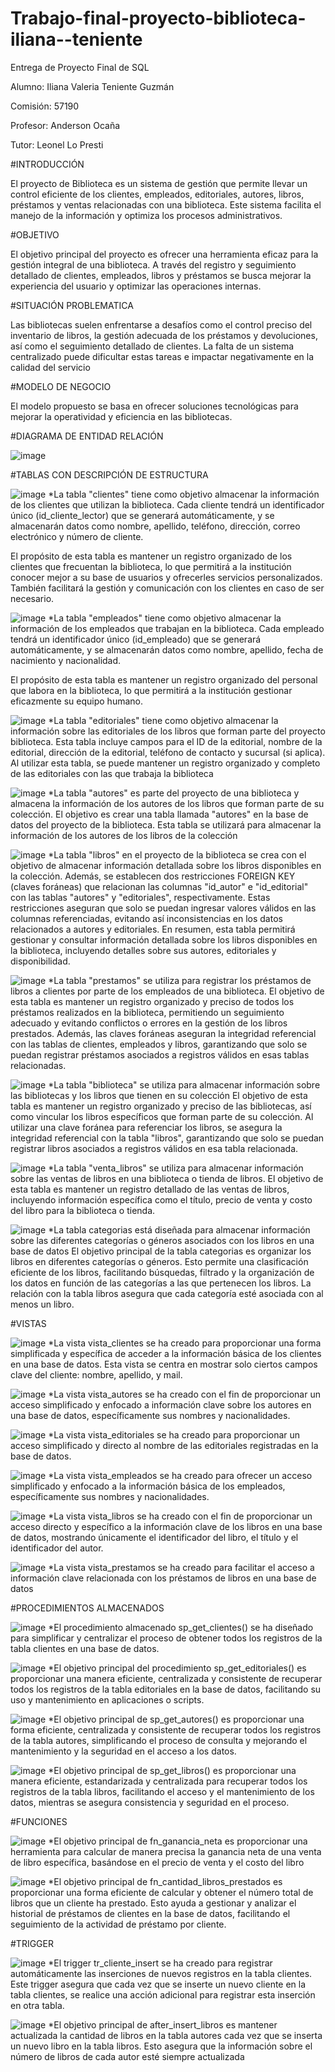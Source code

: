 # Trabajo-final-proyecto-biblioteca-iliana--teniente
Entrega de Proyecto Final de SQL

Alumno: Iliana Valeria Teniente Guzmán

Comisión: 57190

Profesor: Anderson Ocaña

Tutor: Leonel Lo Presti

#INTRODUCCIÓN

El proyecto de Biblioteca es un sistema de gestión que permite llevar un control eficiente de los clientes, empleados, editoriales, autores, libros, préstamos y ventas relacionadas con una biblioteca. Este sistema facilita el manejo de la información y optimiza los procesos administrativos.

#OBJETIVO

El objetivo principal del proyecto es ofrecer una herramienta eficaz para la gestión integral de una biblioteca. A través del registro y seguimiento detallado de clientes, empleados, libros y préstamos se busca mejorar la experiencia del usuario y optimizar las operaciones internas.

#SITUACIÓN PROBLEMATICA

Las bibliotecas suelen enfrentarse a desafíos como el control preciso del inventario de libros, la gestión adecuada de los préstamos y devoluciones, así como el seguimiento detallado de clientes. La falta de un sistema centralizado puede dificultar estas tareas e impactar negativamente en la calidad del servicio

#MODELO DE NEGOCIO

El modelo propuesto se basa en ofrecer soluciones tecnológicas para mejorar la operatividad y eficiencia en las bibliotecas.

#DIAGRAMA DE ENTIDAD RELACIÓN

![image](https://github.com/user-attachments/assets/2b588ef9-1663-4bc1-9338-c4ddbdcb8b3a)

#TABLAS CON DESCRIPCIÓN DE ESTRUCTURA

![image](https://github.com/user-attachments/assets/3ae12d09-0186-4cf7-b199-4d44bd830d93)
*La tabla "clientes" tiene como objetivo almacenar la información de los clientes que utilizan la biblioteca. Cada cliente tendrá un identificador único (id_cliente_lector) que se generará automáticamente, y se almacenarán datos como nombre, apellido, teléfono, dirección, correo electrónico y número de cliente.

El propósito de esta tabla es mantener un registro organizado de los clientes que frecuentan la biblioteca, lo que permitirá a la institución conocer mejor a su base de usuarios y ofrecerles servicios personalizados. También facilitará la gestión y comunicación con los clientes en caso de ser necesario.

![image](https://github.com/user-attachments/assets/8012cecd-dd14-4c9a-92b8-f4c67198599e)
*La tabla "empleados" tiene como objetivo almacenar la información de los empleados que trabajan en la biblioteca. Cada empleado tendrá un identificador único (id_empleado) que se generará automáticamente, y se almacenarán datos como nombre, apellido, fecha de nacimiento y nacionalidad.

El propósito de esta tabla es mantener un registro organizado del personal que labora en la biblioteca, lo que permitirá a la institución gestionar eficazmente su equipo humano.

![image](https://github.com/user-attachments/assets/bd32b514-3a89-48ac-9d67-3fd9d0fd6403)
*La tabla "editoriales" tiene como objetivo almacenar la información sobre las editoriales de los libros que forman parte del proyecto biblioteca. Esta tabla incluye campos para el ID de la editorial, nombre de la editorial, dirección de la editorial, teléfono de contacto y sucursal (si aplica). Al utilizar esta tabla, se puede mantener un registro organizado y completo de las editoriales con las que trabaja la biblioteca

![image](https://github.com/user-attachments/assets/9cbd2669-56d1-4b46-8f35-51298ebd06b5)
*La tabla "autores" es parte del proyecto de una biblioteca y almacena la información de los autores de los libros que forman parte de su colección.
El objetivo es crear una tabla llamada "autores" en la base de datos del proyecto de la biblioteca. Esta tabla se utilizará para almacenar la información de los autores de los libros de la colección

![image](https://github.com/user-attachments/assets/9053bb12-4c11-430f-a1fa-669e6af0b62e)
*La tabla "libros" en el proyecto de la biblioteca se crea con el objetivo de almacenar información detallada sobre los libros disponibles en la colección.
Además, se establecen dos restricciones FOREIGN KEY (claves foráneas) que relacionan las columnas "id_autor" e "id_editorial" con las tablas "autores" y "editoriales", respectivamente. Estas restricciones aseguran que solo se puedan ingresar valores válidos en las columnas referenciadas, evitando así inconsistencias en los datos relacionados a autores y editoriales.
En resumen, esta tabla permitirá gestionar y consultar información detallada sobre los libros disponibles en la biblioteca, incluyendo detalles sobre sus autores, editoriales y disponibilidad.

![image](https://github.com/user-attachments/assets/8f9ac700-77ce-4b32-b65f-49a6ee8f02f4)
*La tabla "prestamos" se utiliza para registrar los préstamos de libros a clientes por parte de los empleados de una biblioteca.
El objetivo de esta tabla es mantener un registro organizado y preciso de todos los préstamos realizados en la biblioteca, permitiendo un seguimiento adecuado y evitando conflictos o errores en la gestión de los libros prestados. Además, las claves foráneas aseguran la integridad referencial con las tablas de clientes, empleados y libros, garantizando que solo se puedan registrar préstamos asociados a registros válidos en esas tablas relacionadas.

![image](https://github.com/user-attachments/assets/b38f46da-7c08-4544-a1ed-cdb71a260e6a)
*La tabla "biblioteca" se utiliza para almacenar información sobre las bibliotecas y los libros que tienen en su colección
El objetivo de esta tabla es mantener un registro organizado y preciso de las bibliotecas, así como vincular los libros específicos que forman parte de su colección. Al utilizar una clave foránea para referenciar los libros, se asegura la integridad referencial con la tabla "libros", garantizando que solo se puedan registrar libros asociados a registros válidos en esa tabla relacionada.

![image](https://github.com/user-attachments/assets/014655ab-d250-4132-a015-525fc0c5f85e)
*La tabla "venta_libros" se utiliza para almacenar información sobre las ventas de libros en una biblioteca o tienda de libros.
El objetivo de esta tabla es mantener un registro detallado de las ventas de libros, incluyendo información específica como el título, precio de venta y costo del libro para la biblioteca o tienda.

![image](https://github.com/user-attachments/assets/745339fb-a0d3-47f5-83ea-f1efa743fe9b)
*La tabla categorias está diseñada para almacenar información sobre las diferentes categorías o géneros asociados con los libros en una base de datos
El objetivo principal de la tabla categorias es organizar los libros en diferentes categorías o géneros. Esto permite una clasificación eficiente de los libros, facilitando búsquedas, filtrado y la organización de los datos en función de las categorías a las que pertenecen los libros. La relación con la tabla libros asegura que cada categoría esté asociada con al menos un libro.

#VISTAS

![image](https://github.com/user-attachments/assets/05abf89e-bf5c-4c25-beea-a825e8aaf6fc)
*La vista vista_clientes se ha creado para proporcionar una forma simplificada y específica de acceder a la información básica de los clientes en una base de datos. Esta vista se centra en mostrar solo ciertos campos clave del cliente: nombre, apellido, y mail.

![image](https://github.com/user-attachments/assets/6bfc45cc-014a-4a95-b347-a88c3ed0064e)
*La vista vista_autores se ha creado con el fin de proporcionar un acceso simplificado y enfocado a información clave sobre los autores en una base de datos, específicamente sus nombres y nacionalidades.

![image](https://github.com/user-attachments/assets/68922cc4-59a9-4505-843d-12926edb98d9)
*La vista vista_editoriales se ha creado para proporcionar un acceso simplificado y directo al nombre de las editoriales registradas en la base de datos.

![image](https://github.com/user-attachments/assets/34ef23f5-2fba-4247-a907-08bdce480a4d)
*La vista vista_empleados se ha creado para ofrecer un acceso simplificado y enfocado a la información básica de los empleados, específicamente sus nombres y nacionalidades.

![image](https://github.com/user-attachments/assets/9e03f7e0-501b-4f3e-a89b-ba625b7110f1)
*La vista vista_libros se ha creado con el fin de proporcionar un acceso directo y específico a la información clave de los libros en una base de datos, mostrando únicamente el identificador del libro, el título y el identificador del autor.

![image](https://github.com/user-attachments/assets/526f27bc-c95e-4833-89e0-386cbe53eea1)
*La vista vista_prestamos se ha creado para facilitar el acceso a información clave relacionada con los préstamos de libros en una base de datos

#PROCEDIMIENTOS ALMACENADOS

![image](https://github.com/user-attachments/assets/a7c9e003-358e-4678-ae12-a2a30e3cbaf4)
*El procedimiento almacenado sp_get_clientes() se ha diseñado para simplificar y centralizar el proceso de obtener todos los registros de la tabla clientes en una base de datos.

![image](https://github.com/user-attachments/assets/c1517cd4-3f58-46d8-8ecd-046f58e8f65a)
*El objetivo principal del procedimiento sp_get_editoriales() es proporcionar una manera eficiente, centralizada y consistente de recuperar todos los registros de la tabla editoriales en la base de datos, facilitando su uso y mantenimiento en aplicaciones o scripts.

![image](https://github.com/user-attachments/assets/a80e9ad2-9c1e-49ac-ab91-87ad3400bcec)
*El objetivo principal de sp_get_autores() es proporcionar una forma eficiente, centralizada y consistente de recuperar todos los registros de la tabla autores, simplificando el proceso de consulta y mejorando el mantenimiento y la seguridad en el acceso a los datos.

![image](https://github.com/user-attachments/assets/2d8e8e8c-3ddb-441a-b268-d444e2606a5e)
*El objetivo principal de sp_get_libros() es proporcionar una manera eficiente, estandarizada y centralizada para recuperar todos los registros de la tabla libros, facilitando el acceso y el mantenimiento de los datos, mientras se asegura consistencia y seguridad en el proceso.

#FUNCIONES

![image](https://github.com/user-attachments/assets/be5d58ee-1709-4d14-88c0-73f607a6f65b)
*El objetivo principal de fn_ganancia_neta es proporcionar una herramienta para calcular de manera precisa la ganancia neta de una venta de libro específica, basándose en el precio de venta y el costo del libro

![image](https://github.com/user-attachments/assets/c886ccf9-d4ef-4622-a9a5-e643269a0010)
*El objetivo principal de fn_cantidad_libros_prestados es proporcionar una forma eficiente de calcular y obtener el número total de libros que un cliente ha prestado. Esto ayuda a gestionar y analizar el historial de préstamos de clientes en la base de datos, facilitando el seguimiento de la actividad de préstamo por cliente.

#TRIGGER

![image](https://github.com/user-attachments/assets/a31e4a98-95b3-4002-952e-325237adb64e)
*El trigger tr_cliente_insert se ha creado para registrar automáticamente las inserciones de nuevos registros en la tabla clientes. Este trigger asegura que cada vez que se inserte un nuevo cliente en la tabla clientes, se realice una acción adicional para registrar esta inserción en otra tabla.

![image](https://github.com/user-attachments/assets/96257bb6-ef6a-4b80-ad56-26b9697e58a4)
*El objetivo principal de after_insert_libros es mantener actualizada la cantidad de libros en la tabla autores cada vez que se inserta un nuevo libro en la tabla libros. Esto asegura que la información sobre el número de libros de cada autor esté siempre actualizada

